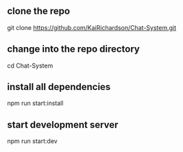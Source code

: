 ## clone the repo

git clone https://github.com/KaiRichardson/Chat-System.git

## change into the repo directory

cd Chat-System

## install all dependencies

npm run start:install

## start development server

npm run start:dev
